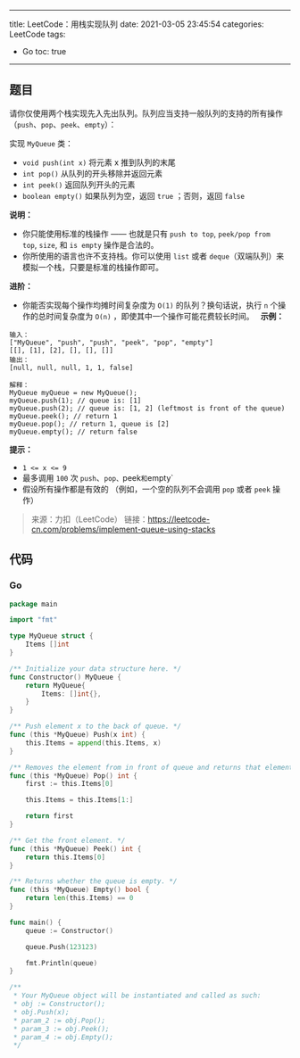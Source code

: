 ----
title: LeetCode：用栈实现队列
date: 2021-03-05 23:45:54
categories: LeetCode
tags: 
- Go
toc: true
----

## 题目

请你仅使用两个栈实现先入先出队列。队列应当支持一般队列的支持的所有操作（`push`、`pop`、`peek`、`empty`）：

实现 `MyQueue` 类：

- `void push(int x)` 将元素 x 推到队列的末尾
- `int pop()` 从队列的开头移除并返回元素
- `int peek()` 返回队列开头的元素
- `boolean empty()` 如果队列为空，返回 `true` ；否则，返回 `false`

<!-- more -->

**说明：**

- 你只能使用标准的栈操作 —— 也就是只有 `push to top`, `peek/pop from top`, `size`, 和 `is empty` 操作是合法的。
- 你所使用的语言也许不支持栈。你可以使用 `list` 或者 `deque`（双端队列）来模拟一个栈，只要是标准的栈操作即可。

**进阶：**

- 你能否实现每个操作均摊时间复杂度为 `O(1)` 的队列？换句话说，执行 `n` 个操作的总时间复杂度为 `O(n)` ，即使其中一个操作可能花费较长时间。
 
**示例：**

```
输入：
["MyQueue", "push", "push", "peek", "pop", "empty"]
[[], [1], [2], [], [], []]
输出：
[null, null, null, 1, 1, false]

解释：
MyQueue myQueue = new MyQueue();
myQueue.push(1); // queue is: [1]
myQueue.push(2); // queue is: [1, 2] (leftmost is front of the queue)
myQueue.peek(); // return 1
myQueue.pop(); // return 1, queue is [2]
myQueue.empty(); // return false
```

**提示：**

- `1 <= x <= 9`
- 最多调用 `100` 次 `push`、`pop、`peek` 和 `empty`
- 假设所有操作都是有效的 （例如，一个空的队列不会调用 `pop` 或者 `peek` 操作）

> 来源：力扣（LeetCode）
> 链接：https://leetcode-cn.com/problems/implement-queue-using-stacks

## 代码

### Go

```go
package main

import "fmt"

type MyQueue struct {
	Items []int
}

/** Initialize your data structure here. */
func Constructor() MyQueue {
	return MyQueue{
		Items: []int{},
	}
}

/** Push element x to the back of queue. */
func (this *MyQueue) Push(x int) {
	this.Items = append(this.Items, x)
}

/** Removes the element from in front of queue and returns that element. */
func (this *MyQueue) Pop() int {
	first := this.Items[0]

	this.Items = this.Items[1:]

	return first
}

/** Get the front element. */
func (this *MyQueue) Peek() int {
	return this.Items[0]
}

/** Returns whether the queue is empty. */
func (this *MyQueue) Empty() bool {
	return len(this.Items) == 0
}

func main() {
	queue := Constructor()

	queue.Push(123123)

	fmt.Println(queue)
}

/**
 * Your MyQueue object will be instantiated and called as such:
 * obj := Constructor();
 * obj.Push(x);
 * param_2 := obj.Pop();
 * param_3 := obj.Peek();
 * param_4 := obj.Empty();
 */

```